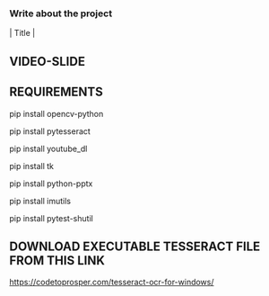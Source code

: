 ### Write about the project 

| Title | 
## VIDEO-SLIDE 
  
## REQUIREMENTS

pip install opencv-python 


pip install pytesseract


pip install youtube_dl


pip install tk


pip install python-pptx


pip install imutils


pip install pytest-shutil 

## DOWNLOAD EXECUTABLE TESSERACT FILE FROM THIS LINK

https://codetoprosper.com/tesseract-ocr-for-windows/
